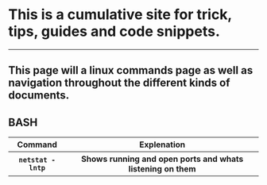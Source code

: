 # This is a cumulative site for trick, tips, guides and code snippets.
---
## This page will a linux commands page as well as navigation throughout the different kinds of documents.
## BASH
<table style:'border: 1px'>
    <tr>
    <th>Command</th>
    <th>Explenation</th>
    </tr>
    <tr>
    <th><code>netstat -lntp</code></th>
    <th>Shows running and open ports and whats listening on them</th>
    </tr>
</table>
 
